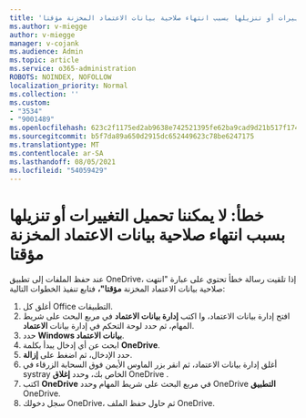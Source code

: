 ```yaml
---
title: 'خطأ: لا يمكننا تحميل التغييرات أو تنزيلها بسبب انتهاء صلاحية بيانات الاعتماد المخزنة مؤقتا'
ms.author: v-miegge
author: v-miegge
manager: v-cojank
ms.audience: Admin
ms.topic: article
ms.service: o365-administration
ROBOTS: NOINDEX, NOFOLLOW
localization_priority: Normal
ms.collection: ''
ms.custom:
- "3534"
- "9001489"
ms.openlocfilehash: 623c2f1175ed2ab9638e742521395fe62ba9cad9d21b517f17426fb5c96a2d73
ms.sourcegitcommit: b5f7da89a650d2915dc652449623c78be6247175
ms.translationtype: MT
ms.contentlocale: ar-SA
ms.lasthandoff: 08/05/2021
ms.locfileid: "54059429"
---
```

# <a name="error-we-cant-upload-or-download-your-changes-because-your-cached-credentials-have-expired"></a>خطأ: لا يمكننا تحميل التغييرات أو تنزيلها بسبب انتهاء صلاحية بيانات الاعتماد المخزنة مؤقتا

عند حفظ الملفات إلى تطبيق OneDrive، إذا تلقيت رسالة خطأ تحتوي على عبارة "انتهت صلاحية بيانات الاعتماد المخزنة **مؤقتا"،** فتابع تنفيذ الخطوات التالية:

1. أغلق كل Office التطبيقات.
1. افتح إدارة بيانات الاعتماد، وا اكتب **إدارة بيانات الاعتماد** في مربع البحث على شريط المهام، ثم حدد لوحة التحكم في إدارة بيانات **الاعتماد**.
1. حدد **Windows بيانات الاعتماد**.
1. ابحث عن أي إدخال يبدأ بكلمة **OneDrive**.
1. حدد الإدخال، ثم اضغط على **إزالة**.
1. أغلق إدارة بيانات الاعتماد، ثم انقر بزر الماوس الأيمن فوق السحابة الزرقاء في systray الخاص بك، وحدد **إغلاق** OneDrive .
1. اكتب **OneDrive** في مربع البحث على شريط المهام وحدد OneDrive **التطبيق** OneDrive.
1. سجل دخولك OneDrive، ثم حاول حفظ الملف OneDrive.

